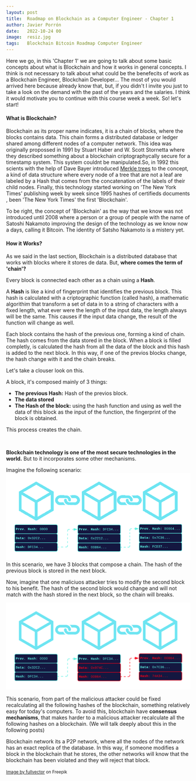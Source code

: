 ```yaml
---
layout: post
title:  Roadmap on Blockchain as a Computer Engineer - Chapter 1
author: Javier Porrón
date:   2022-10-24 00
image:  resiz.jpg
tags:   Blockchain Bitcoin Roadmap Computer Engineer
---
```

Here we go, in this 'Chapter 1' we are going to talk about some basic concepts about what is Blockchain and how it works in general concepts. 
I think is not necessary to talk about what could be the benefecits of work as a Blockchain Engineer, Blockchain Developer... The most of you would arrived here because already know that, but, if you didn't I invite you just to take a look on the demand with the past of the years and the salaries. I think it would motivate you to continue with this course week a week.
So! let's start!
 
#### What is Blockchain?
Blockchain as its proper name indicates, it is a chain of blocks, where the blocks contains  data. This chain forms a distributed database or ledger shared among different nodes of a computer network.
This idea was originally propossed in 1991 by Stuart Haber and W. Scott Stornetta where they described something about a blockchain criptographycally secure for a timestamp system. This system couldnt be manipulated.So, in 1992 this scients with the help of Dave Bayer introduced [Merkle trees](https://en.wikipedia.org/wiki/Merkle_tree) to the concept, a kind of data structure where every node of a tree that are not a leaf are labeled by a Hash that comes from the concatenation of the labels of their child nodes. Finally, this technology started working on 'The New York Times' publishing week by week since 1995 hashes of certifieds documents , been 'The New York Times' the first 'Blockchain'.

To be right, the concept of 'Blockchain' as the way that we know was not introduced until 2008 where a person or a group of people with the name of Satoshi Nakamoto improving the design of the technology as we know now a days, calling it Bitcoin. The identity of Satsho Nakamoto is a mistery yet.

#### How it Works?
As we said in the last section, Blockchain is a distributed database that works with blocks where it stores de data. But, **where comes the term of 'chain'?** 

Every block is connected each other as a chain using a **Hash**.

A **Hash** is like a kind of fingerprint that identifies the previous block. This hash is calculated with a criptographic function (called hash), a mathematic algorithim that transform a set of data in to a string of characters with a fixed length, what ever were the length of the input data, the length always will be the same. This causes if the input data change, the result of the function will change as well.

Each block contains the hash of the previous one, forming a kind of chain.
The hash comes from the data stored in the block. When a block is filled completly, is calculated the hash from all the data of the block and this hash is added to the next block. In this way, if one of the previos blocks change, the hash change with it and the chain breaks.

Let's take a clouser look on this.

A block, it's composed mainly of 3 things:
* **The previous Hash:** Hash of the previos block. 
* **The data stored**
* **The Hash of the block:** using the hash function and using as well the data of this block as the input of the function, the fingerprint of the block is obtained.

This process creates the chain. 

<br>

**Blockchain technology is one of the most secure technologies in the world.** But to it incorporates some other mechanisms. 

Imagine the following scenario:
![](../img/Otros.png)
In this scenario, we have 3 blocks that compose a chain. The hash of the previous block is stored in the next block.

Now, imagine that one maliciuos attacker tries to modify the second block to his benefit. The hash of the second block would change and will not match with the hash stored in the next block, so the chain will breaks.

![](../img/Otros2.png)

This scenario, from part of the malicious attacker could be fixed recalculating all the following hashes of the blockchain, something relatively easy for today's computers. To avoid this, blockchain have **consensus mechanisms**, that makes harder to a malicious attacker recalculate all the following hashes on a blockchain. (We will talk deeply about this in the following posts)

Blockchain network its a P2P network, where all the nodes of the network has an exact replica of the database.
In this way, if someone modifies a block in the blockchain that he stores, the other networks will know that the blockchain has been violated and they will reject that block.


<small><a href="https://www.freepik.com/free-vector/server-room-artificial-intelligence-big-data-processing-online-banking-operations_3629652.htm#query=blockchain&position=37&from_view=author">Image by fullvector</a> on Freepik </small>


